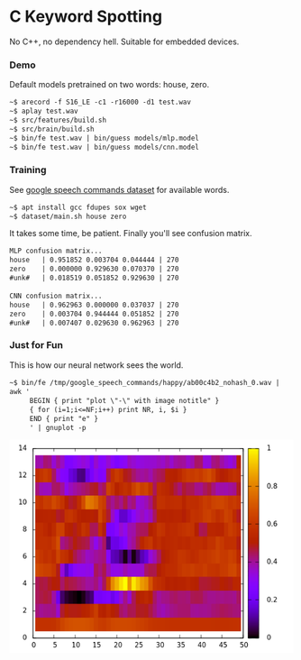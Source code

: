 # C Keyword Spotting
No C++, no dependency hell. Suitable for embedded devices.

### Demo
Default models pretrained on two words: house, zero.

    ~$ arecord -f S16_LE -c1 -r16000 -d1 test.wav
    ~$ aplay test.wav
    ~$ src/features/build.sh
    ~$ src/brain/build.sh
    ~$ bin/fe test.wav | bin/guess models/mlp.model
    ~$ bin/fe test.wav | bin/guess models/cnn.model

### Training
See [google speech commands dataset](https://storage.cloud.google.com/download.tensorflow.org/data/speech_commands_v0.02.tar.gz) for available words.

    ~$ apt install gcc fdupes sox wget
    ~$ dataset/main.sh house zero

It takes some time, be patient. Finally you'll see confusion matrix.

    MLP confusion matrix...
    house   | 0.951852 0.003704 0.044444 | 270
    zero    | 0.000000 0.929630 0.070370 | 270
    #unk#   | 0.018519 0.051852 0.929630 | 270

    CNN confusion matrix...
    house   | 0.962963 0.000000 0.037037 | 270
    zero    | 0.003704 0.944444 0.051852 | 270
    #unk#   | 0.007407 0.029630 0.962963 | 270

### Just for Fun
   This is how our neural network sees the world.

    ~$ bin/fe /tmp/google_speech_commands/happy/ab00c4b2_nohash_0.wav | awk '
         BEGIN { print "plot \"-\" with image notitle" }
         { for (i=1;i<=NF;i++) print NR, i, $i }
         END { print "e" }
         ' | gnuplot -p

![Features](mfcc_happy.png?raw=true "Features")
